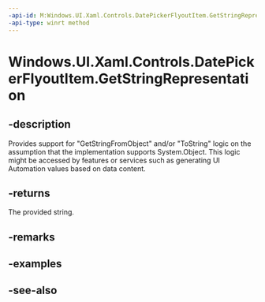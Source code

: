 ```yaml
---
-api-id: M:Windows.UI.Xaml.Controls.DatePickerFlyoutItem.GetStringRepresentation
-api-type: winrt method
---
```


<!-- Method syntax
public string GetStringRepresentation()
-->

# Windows.UI.Xaml.Controls.DatePickerFlyoutItem.GetStringRepresentation

## -description
Provides support for "GetStringFromObject" and/or "ToString" logic on the assumption that the implementation supports System.Object. This logic might be accessed by features or services such as generating UI Automation values based on data content.



## -returns
The provided string.

## -remarks

## -examples

## -see-also

